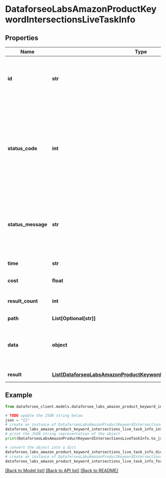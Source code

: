 # DataforseoLabsAmazonProductKeywordIntersectionsLiveTaskInfo


## Properties

Name | Type | Description | Notes
------------ | ------------- | ------------- | -------------
**id** | **str** | task identifier unique task identifier in our system in the UUID format | [optional] 
**status_code** | **int** | status code of the task generated by DataForSEO, can be within the following range: 10000-60000 you can find the full list of the response codes here | [optional] 
**status_message** | **str** | informational message of the task you can find the full list of general informational messages here | [optional] 
**time** | **str** | execution time, seconds | [optional] 
**cost** | **float** | total tasks cost, USD | [optional] 
**result_count** | **int** | number of elements in the result array | [optional] 
**path** | **List[Optional[str]]** | URL path | [optional] 
**data** | **object** | contains the same parameters that you specified in the POST request | [optional] 
**result** | [**List[DataforseoLabsAmazonProductKeywordIntersectionsLiveResultInfo]**](DataforseoLabsAmazonProductKeywordIntersectionsLiveResultInfo.md) | array of results | [optional] 

## Example

```python
from dataforseo_client.models.dataforseo_labs_amazon_product_keyword_intersections_live_task_info import DataforseoLabsAmazonProductKeywordIntersectionsLiveTaskInfo

# TODO update the JSON string below
json = "{}"
# create an instance of DataforseoLabsAmazonProductKeywordIntersectionsLiveTaskInfo from a JSON string
dataforseo_labs_amazon_product_keyword_intersections_live_task_info_instance = DataforseoLabsAmazonProductKeywordIntersectionsLiveTaskInfo.from_json(json)
# print the JSON string representation of the object
print(DataforseoLabsAmazonProductKeywordIntersectionsLiveTaskInfo.to_json())

# convert the object into a dict
dataforseo_labs_amazon_product_keyword_intersections_live_task_info_dict = dataforseo_labs_amazon_product_keyword_intersections_live_task_info_instance.to_dict()
# create an instance of DataforseoLabsAmazonProductKeywordIntersectionsLiveTaskInfo from a dict
dataforseo_labs_amazon_product_keyword_intersections_live_task_info_form_dict = dataforseo_labs_amazon_product_keyword_intersections_live_task_info.from_dict(dataforseo_labs_amazon_product_keyword_intersections_live_task_info_dict)
```
[[Back to Model list]](../README.md#documentation-for-models) [[Back to API list]](../README.md#documentation-for-api-endpoints) [[Back to README]](../README.md)


